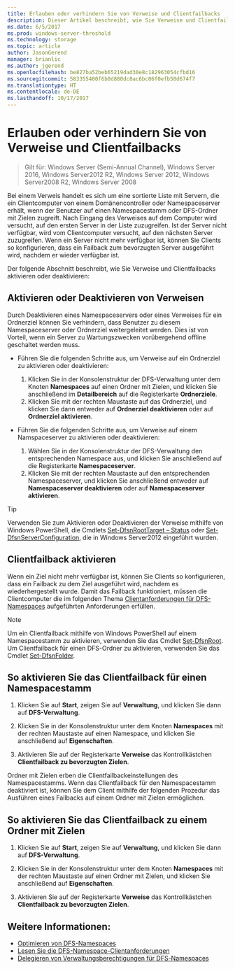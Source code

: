 ```yaml
---
title: Erlauben oder verhindern Sie von Verweise und Clientfailbacks
description: Dieser Artikel beschreibt, wie Sie Verweise und Clientfailbacks aktivieren oder deaktivieren.
ms.date: 6/5/2017
ms.prod: windows-server-threshold
ms.technology: storage
ms.topic: article
author: JasonGerend
manager: brianlic
ms.author: jgerend
ms.openlocfilehash: be827ba52beb65219dad30e8c182963054cfbd16
ms.sourcegitcommit: 583355400f6b0d880dc0ac6bc06f0efb50d674f7
ms.translationtype: HT
ms.contentlocale: de-DE
ms.lasthandoff: 10/17/2017
---
```

# <a name="enable-or-disable-referrals-and-client-failback"></a>Erlauben oder verhindern Sie von Verweise und Clientfailbacks

> Gilt für: Windows Server (Semi-Annual Channel), Windows Server 2016, Windows Server2012 R2, Windows Server 2012, Windows Server2008 R2, Windows Server 2008

Bei einem Verweis handelt es sich um eine sortierte Liste mit Servern, die ein Clientcomputer von einem Domänencontroller oder Namespaceserver erhält, wenn der Benutzer auf einen Namespacestamm oder DFS-Ordner mit Zielen zugreift. Nach Eingang des Verweises auf dem Computer wird versucht, auf den ersten Server in der Liste zuzugreifen. Ist der Server nicht verfügbar, wird vom Clientcomputer versucht, auf den nächsten Server zuzugreifen. Wenn ein Server nicht mehr verfügbar ist, können Sie Clients so konfigurieren, dass ein Failback zum bevorzugten Server ausgeführt wird, nachdem er wieder verfügbar ist.

Der folgende Abschnitt beschreibt, wie Sie Verweise und Clientfailbacks aktivieren oder deaktivieren:

## <a name="enable-or-disable-referrals"></a>Aktivieren oder Deaktivieren von Verweisen

Durch Deaktivieren eines Namespaceservers oder eines Verweises für ein Ordnerziel können Sie verhindern, dass Benutzer zu diesem Namespaceserver oder Ordnerziel weitergeleitet werden. Dies ist von Vorteil, wenn ein Server zu Wartungszwecken vorübergehend offline geschaltet werden muss.

-   Führen Sie die folgenden Schritte aus, um Verweise auf ein Ordnerziel zu aktivieren oder deaktivieren:

    1.  Klicken Sie in der Konsolenstruktur der DFS-Verwaltung unter dem Knoten **Namespaces** auf einen Ordner mit Zielen, und klicken Sie anschließend im **Detailbereich** auf die Registerkarte **Ordnerziele**.
    2.  Klicken Sie mit der rechten Maustaste auf das Ordnerziel, und klicken Sie dann entweder auf **Ordnerziel deaktivieren** oder auf **Ordnerziel aktivieren**.

-   Führen Sie die folgenden Schritte aus, um Verweise auf einem Namspaceserver zu aktivieren oder deaktivieren:

    1.  Wählen Sie in der Konsolenstruktur der DFS-Verwaltung den entsprechenden Namespace aus, und klicken Sie anschließend auf die Registerkarte **Namespaceserver**.
    2.  Klicken Sie mit der rechten Maustaste auf den entsprechenden Namespaceserver, und klicken Sie anschließend entweder auf **Namespaceserver deaktivieren** oder auf **Namespaceserver aktivieren**.


> [!TIP]
> Verwenden Sie zum Aktivieren oder Deaktivieren der Verweise mithilfe von Windows PowerShell, die Cmdlets [Set-DfsnRootTarget – Status](https://technet.microsoft.com/library/jj884266.aspx) oder [Set-DfsnServerConfiguration](https://technet.microsoft.com/library/jj884277.aspx), die in Windows Server2012 eingeführt wurden.

## <a name="enable-client-failback"></a>Clientfailback aktivieren

Wenn ein Ziel nicht mehr verfügbar ist, können Sie Clients so konfigurieren, dass ein Failback zu dem Ziel ausgeführt wird, nachdem es wiederhergestellt wurde. Damit das Failback funktioniert, müssen die Clientcomputer die im folgenden Thema [Clientanforderungen für DFS-Namespaces](https://technet.microsoft.com/library/cc771913(v=ws.11).aspx) aufgeführten Anforderungen erfüllen.


> [!NOTE]
> Um ein Clientfailback mithilfe von Windows PowerShell auf einem Namespacestamm zu aktivieren, verwenden Sie das Cmdlet [Set-DfsnRoot](https://technet.microsoft.com/library/jj884281.aspx). Um Clientfailback für einen DFS-Ordner zu aktivieren, verwenden Sie das Cmdlet [Set-DfsnFolder](https://technet.microsoft.com/library/jj884283.aspx).


## <a name="to-enable-client-failback-for-a-namespace-root"></a>So aktivieren Sie das Clientfailback für einen Namespacestamm

1.  Klicken Sie auf **Start**, zeigen Sie auf **Verwaltung**, und klicken Sie dann auf **DFS-Verwaltung**.

2.  Klicken Sie in der Konsolenstruktur unter dem Knoten **Namespaces** mit der rechten Maustaste auf einen Namespace, und klicken Sie anschließend auf **Eigenschaften**.

3.  Aktivieren Sie auf der Registerkarte **Verweise** das Kontrollkästchen **Clientfailback zu bevorzugten Zielen**.

Ordner mit Zielen erben die Clientfailbackeinstellungen des Namespacestamms. Wenn das Clientfailback für den Namespacestamm deaktiviert ist, können Sie dem Client mithilfe der folgenden Prozedur das Ausführen eines Failbacks auf einem Ordner mit Zielen ermöglichen.

## <a name="to-enable-client-failback-for-a-folder-with-targets"></a>So aktivieren Sie das Clientfailback zu einem Ordner mit Zielen

1.  Klicken Sie auf **Start**, zeigen Sie auf **Verwaltung**, und klicken Sie dann auf **DFS-Verwaltung**.

2.  Klicken Sie in der Konsolenstruktur unter dem Knoten **Namespaces** mit der rechten Maustaste auf einen Ordner mit Zielen, und klicken Sie anschließend auf **Eigenschaften**.

3.  Aktivieren Sie auf der Registerkarte **Verweise** das Kontrollkästchen **Clientfailback zu bevorzugten Zielen**.

## <a name="see-also"></a>Weitere Informationen: 

-   [Optimieren von DFS-Namespaces](tuning-dfs-namespaces.md)
-   [Lesen Sie die DFS-Namespace-Clientanforderungen](https://technet.microsoft.com/library/cc771913(v=ws.11).aspx)
-   [Delegieren von Verwaltungsberechtigungen für DFS-Namespaces](delegate-management-permissions-for-dfs-namespaces.md)